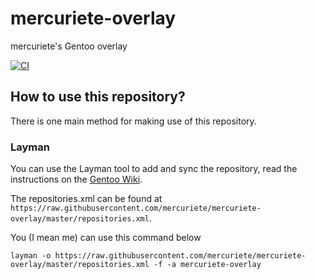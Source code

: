 # mercuriete-overlay

mercuriete's Gentoo overlay

[![CI](https://github.com/mercuriete/mercuriete-overlay/workflows/CI/badge.svg)](https://github.com/mercuriete/mercuriete-overlay/actions?query=branch%3A%22main%22)

## How to use this repository?

There is one main method for making use of this repository.

### Layman

You can use the Layman tool to add and sync the repository, read the instructions on the [Gentoo Wiki](https://wiki.gentoo.org/wiki/Layman#Adding_custom_repositories).

The repositories.xml can be found at `https://raw.githubusercontent.com/mercuriete/mercuriete-overlay/master/repositories.xml`.

You (I mean me) can use this command below

```
layman -o https://raw.githubusercontent.com/mercuriete/mercuriete-overlay/master/repositories.xml -f -a mercuriete-overlay
```

